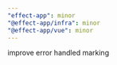 ```yaml
---
"effect-app": minor
"@effect-app/infra": minor
"@effect-app/vue": minor
---
```


improve error handled marking
